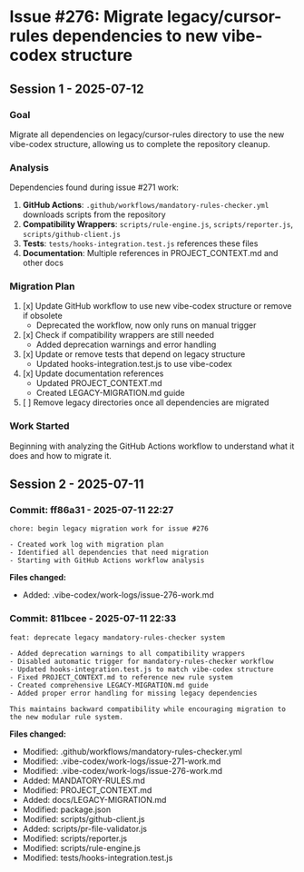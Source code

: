 # Issue #276: Migrate legacy/cursor-rules dependencies to new vibe-codex structure

## Session 1 - 2025-07-12

### Goal
Migrate all dependencies on legacy/cursor-rules directory to use the new vibe-codex structure, allowing us to complete the repository cleanup.

### Analysis
Dependencies found during issue #271 work:
1. **GitHub Actions**: `.github/workflows/mandatory-rules-checker.yml` downloads scripts from the repository
2. **Compatibility Wrappers**: `scripts/rule-engine.js`, `scripts/reporter.js`, `scripts/github-client.js`
3. **Tests**: `tests/hooks-integration.test.js` references these files
4. **Documentation**: Multiple references in PROJECT_CONTEXT.md and other docs

### Migration Plan
1. [x] Update GitHub workflow to use new vibe-codex structure or remove if obsolete
   - Deprecated the workflow, now only runs on manual trigger
2. [x] Check if compatibility wrappers are still needed
   - Added deprecation warnings and error handling
3. [x] Update or remove tests that depend on legacy structure
   - Updated hooks-integration.test.js to use vibe-codex
4. [x] Update documentation references
   - Updated PROJECT_CONTEXT.md
   - Created LEGACY-MIGRATION.md guide
5. [ ] Remove legacy directories once all dependencies are migrated

### Work Started
Beginning with analyzing the GitHub Actions workflow to understand what it does and how to migrate it.
## Session 2 - 2025-07-11

### Commit: ff86a31 - 2025-07-11 22:27
```
chore: begin legacy migration work for issue #276

- Created work log with migration plan
- Identified all dependencies that need migration
- Starting with GitHub Actions workflow analysis
```

**Files changed:**
- Added: .vibe-codex/work-logs/issue-276-work.md


### Commit: 811bcee - 2025-07-11 22:33
```
feat: deprecate legacy mandatory-rules-checker system

- Added deprecation warnings to all compatibility wrappers
- Disabled automatic trigger for mandatory-rules-checker workflow
- Updated hooks-integration.test.js to match vibe-codex structure
- Fixed PROJECT_CONTEXT.md to reference new rule system
- Created comprehensive LEGACY-MIGRATION.md guide
- Added proper error handling for missing legacy dependencies

This maintains backward compatibility while encouraging migration to the new modular rule system.
```

**Files changed:**
- Modified: .github/workflows/mandatory-rules-checker.yml
- Modified: .vibe-codex/work-logs/issue-271-work.md
- Modified: .vibe-codex/work-logs/issue-276-work.md
- Added: MANDATORY-RULES.md
- Modified: PROJECT_CONTEXT.md
- Added: docs/LEGACY-MIGRATION.md
- Modified: package.json
- Modified: scripts/github-client.js
- Added: scripts/pr-file-validator.js
- Modified: scripts/reporter.js
- Modified: scripts/rule-engine.js
- Modified: tests/hooks-integration.test.js

